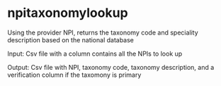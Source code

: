 # npitaxonomylookup
Using the provider NPI, returns the taxonomy code and speciality description based on the national database

Input:
Csv file with a column contains all the NPIs to look up

Output:
Csv file with NPI, taxonomy code, taxonomy description, and a verification column if the taxomony is primary